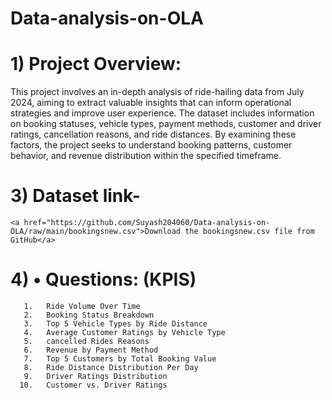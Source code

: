 # Data-analysis-on-OLA


# 1) Project Overview:
   
This project involves an in-depth analysis of ride-hailing data from July 2024, aiming to extract valuable insights that can inform operational strategies and improve user experience. The dataset includes information on booking statuses, vehicle types, payment methods, customer and driver ratings, cancellation reasons, and ride distances. By examining these factors, the project seeks to understand booking patterns, customer behavior, and revenue distribution within the specified timeframe.

# 3) Dataset link-
    <a href="https://github.com/Suyash204060/Data-analysis-on-OLA/raw/main/bookingsnew.csv">Download the bookingsnew.csv file from GitHub</a>

# 4) •	 Questions: (KPIS)
       1.	Ride Volume Over Time
       2.	Booking Status Breakdown
       3.	Top 5 Vehicle Types by Ride Distance
       4.	Average Customer Ratings by Vehicle Type
       5.	cancelled Rides Reasons
       6.	Revenue by Payment Method
       7.	Top 5 Customers by Total Booking Value
       8.	Ride Distance Distribution Per Day
       9.	Driver Ratings Distribution
      10.	Customer vs. Driver Ratings

